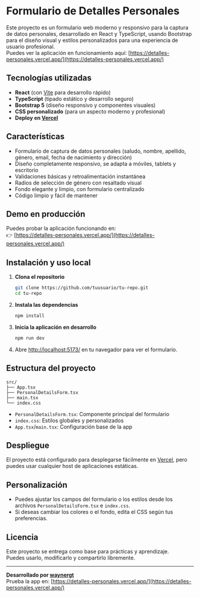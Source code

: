 # Formulario de Detalles Personales

Este proyecto es un formulario web moderno y responsivo para la captura de datos personales, desarrollado en React y TypeScript, usando Bootstrap para el diseño visual y estilos personalizados para una experiencia de usuario profesional.  
Puedes ver la aplicación en funcionamiento aquí: [https://detalles-personales.vercel.app/](https://detalles-personales.vercel.app/)

## Tecnologías utilizadas

- **React** (con [Vite](https://vitejs.dev/) para desarrollo rápido)
- **TypeScript** (tipado estático y desarrollo seguro)
- **Bootstrap 5** (diseño responsivo y componentes visuales)
- **CSS personalizado** (para un aspecto moderno y profesional)
- **Deploy en [Vercel](https://vercel.com/)**

## Características

- Formulario de captura de datos personales (saludo, nombre, apellido, género, email, fecha de nacimiento y dirección)
- Diseño completamente responsivo, se adapta a móviles, tablets y escritorio
- Validaciones básicas y retroalimentación instantánea
- Radios de selección de género con resaltado visual
- Fondo elegante y limpio, con formulario centralizado
- Código limpio y fácil de mantener

## Demo en producción

Puedes probar la aplicación funcionando en:  
👉 [https://detalles-personales.vercel.app/](https://detalles-personales.vercel.app/)

## Instalación y uso local

1. **Clona el repositorio**
   ```bash
   git clone https://github.com/tuusuario/tu-repo.git
   cd tu-repo
   ```

2. **Instala las dependencias**
   ```bash
   npm install
   ```

3. **Inicia la aplicación en desarrollo**
   ```bash
   npm run dev
   ```

4. Abre [http://localhost:5173/](http://localhost:5173/) en tu navegador para ver el formulario.

## Estructura del proyecto

```
src/
├── App.tsx
├── PersonalDetailsForm.tsx
├── main.tsx
└── index.css
```

- `PersonalDetailsForm.tsx`: Componente principal del formulario
- `index.css`: Estilos globales y personalizados
- `App.tsx`/`main.tsx`: Configuración base de la app

## Despliegue

El proyecto está configurado para desplegarse fácilmente en [Vercel](https://vercel.com/), pero puedes usar cualquier host de aplicaciones estáticas.

## Personalización

- Puedes ajustar los campos del formulario o los estilos desde los archivos `PersonalDetailsForm.tsx` e `index.css`.
- Si deseas cambiar los colores o el fondo, edita el CSS según tus preferencias.

## Licencia

Este proyecto se entrega como base para prácticas y aprendizaje.  
Puedes usarlo, modificarlo y compartirlo libremente.

---

**Desarrollado por [waynergt](https://github.com/waynergt)**  
Prueba la app en: [https://detalles-personales.vercel.app/](https://detalles-personales.vercel.app/)
